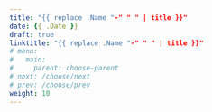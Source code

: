 ```yaml
---
title: "{{ replace .Name "-" " " | title }}"
date: {{ .Date }}
draft: true
linktitle: "{{ replace .Name "-" " " | title }}"
# menu:
#   main:
#     parent: choose-parent
# next: /choose/next
# prev: /choose/prev
weight: 10
---
```

